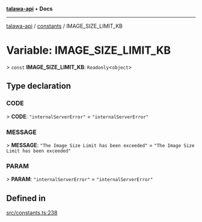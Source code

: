 [**talawa-api**](../../README.md) • **Docs**

***

[talawa-api](../../modules.md) / [constants](../README.md) / IMAGE\_SIZE\_LIMIT\_KB

# Variable: IMAGE\_SIZE\_LIMIT\_KB

\> `const` **IMAGE\_SIZE\_LIMIT\_KB**: `Readonly`\<`object`\>

## Type declaration

### CODE

\> **CODE**: `"internalServerError"` = `"internalServerError"`

### MESSAGE

\> **MESSAGE**: `"The Image Size Limit has been exceeded"` = `"The Image Size Limit has been exceeded"`

### PARAM

\> **PARAM**: `"internalServerError"` = `"internalServerError"`

## Defined in

[src/constants.ts:238](https://github.com/PalisadoesFoundation/talawa-api/blob/0e711c6a6b57f55ab5776fc9c8edfc5ebc0b3d70/src/constants.ts#L238)
